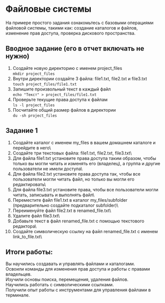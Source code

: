 # Файловые системы
На примере простого задания ознакомьтесь с базовыми операциями файловой системы, такими как: создание каталогов и файлов, изменение прав доступа, проверка дискового пространства.
## Вводное задание (его в отчет включать не нужно)
1. Создайте новую директорию с именем project_files\
```mkdir project_files```
2. Внутри директории создайте 3 файла: file1.txt, file2.txt и file3.txt\
```touch project_files/file1.txt```
3. Запишите произвольный текст в каждый файл\
```echo "Текст" > project_files/file1.txt ```
4. Проверьте текущие права доступа к файлам\
```ls -l project_files```
5. Посчитайте общий размер файлов в директории\
```du -sh project_files``` 
## Задание 1
1. Создайте каталог с именем my_files в вашем домашнем каталоге и перейдите в него\
2. Создайте три текстовых файла: file1.txt, file2.txt, file3.txt\
3. Для файла file1.txt установите права доступа таким образом, чтобы только вы могли читать и изменять его (владелец), а группа и другие пользователи не имели доступа\
4. Для файла file2.txt установите права доступа так, чтобы все пользователи могли читать файл, но только вы могли его редактировать\
5. Для файла file3.txt установите права, чтобы все пользователи могли читать, записывать и выполнять файл\
6. Переместите файл file1.txt в каталог my_files/subfolder (предварительно создайте подкаталог subfolder)\
7. Переименуйте файл file2.txt в renamed_file.txt\
8. Удалите файл file3.txt\
9. Добавьте текст в файл renamed_file.txt с помощью текстового редактора\
10. Создайте символическую ссылку на файл renamed_file.txt с именем link_to_file.txt\
## Итоги работы:
Вы научились создавать и управлять файлами и каталогами.\
Освоили команды для изменения прав доступа и работы с правами владельцев.\
Изучили основы поиска, перемещения, удаления файлов.\
Научились работать с символическими ссылками.\
Получили опыт работы с инструментами для управления файлами в терминале.



